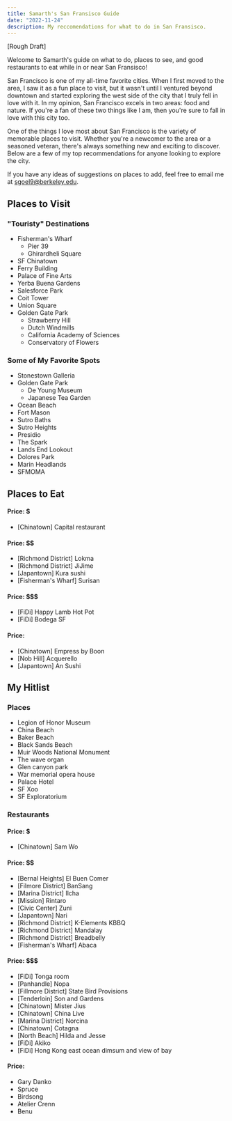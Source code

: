 ```yaml
---
title: Samarth's San Fransisco Guide
date: "2022-11-24"
description: My reccomendations for what to do in San Fransisco.
---
```


[Rough Draft]

Welcome to Samarth's guide on what to do, places to see, and good restaurants to eat while in or near San Fransisco!

San Francisco is one of my all-time favorite cities. When I first moved to the area, I saw it as a fun place to visit, but it wasn't until I ventured beyond downtown and started exploring the west side of the city that I truly fell in love with it. In my opinion, San Francisco excels in two areas: food and nature. If you're a fan of these two things like I am, then you're sure to fall in love with this city too.

One of the things I love most about San Francisco is the variety of memorable places to visit. Whether you're a newcomer to the area or a seasoned veteran, there's always something new and exciting to discover. Below are a few of my top recommendations for anyone looking to explore the city.

If you have any ideas of suggestions on places to add, feel free to email me at sgoel9@berkeley.edu.

## Places to Visit

### "Touristy" Destinations

- Fisherman's Wharf
  - Pier 39
  - Ghirardheli Square
- SF Chinatown
- Ferry Building
- Palace of Fine Arts
- Yerba Buena Gardens
- Salesforce Park
- Coit Tower
- Union Square
- Golden Gate Park
  - Strawberry Hill
  - Dutch Windmills
  - California Academy of Sciences
  - Conservatory of Flowers

### Some of My Favorite Spots

- Stonestown Galleria
- Golden Gate Park
  - De Young Museum
  - Japanese Tea Garden
- Ocean Beach
- Fort Mason
- Sutro Baths
- Sutro Heights
- Presidio
- The Spark
- Lands End Lookout
- Dolores Park
- Marin Headlands
- SFMOMA

## Places to Eat

#### Price: $

- [Chinatown] Capital restaurant

#### Price: $$

- [Richmond District] Lokma
- [Richmond District] JiJime
- [Japantown] Kura sushi
- [Fisherman's Wharf] Surisan

#### Price: $$$

- [FiDi] Happy Lamb Hot Pot
- [FiDi] Bodega SF

#### Price: $$$$

- [Chinatown] Empress by Boon
- [Nob Hill] Acquerello
- [Japantown] An Sushi

## My Hitlist

### Places

- Legion of Honor Museum
- China Beach
- Baker Beach
- Black Sands Beach
- Muir Woods National Monument
- The wave organ
- Glen canyon park
- War memorial opera house
- Palace Hotel
- SF Xoo
- SF Exploratorium

### Restaurants

#### Price: $

- [Chinatown] Sam Wo

#### Price: $$

- [Bernal Heights] El Buen Comer
- [Filmore District] BanSang
- [Marina District] Ilcha
- [Mission] Rintaro
- [Civic Center] Zuni
- [Japantown] Nari
- [Richmond District] K-Elements KBBQ
- [Richmond District] Mandalay
- [Richmond District] Breadbelly
- [Fisherman's Wharf] Abaca

#### Price: $$$

- [FiDi] Tonga room
- [Panhandle] Nopa
- [Fillmore District] State Bird Provisions
- [Tenderloin] Son and Gardens
- [Chinatown] Mister Jius
- [Chinatown] China Live
- [Marina District] Norcina
- [Chinatown] Cotagna
- [North Beach] Hilda and Jesse
- [FiDi] Akiko
- [FiDi] Hong Kong east ocean dimsum and view of bay

#### Price: $$$$

- Gary Danko
- Spruce
- Birdsong
- Atelier Crenn
- Benu
